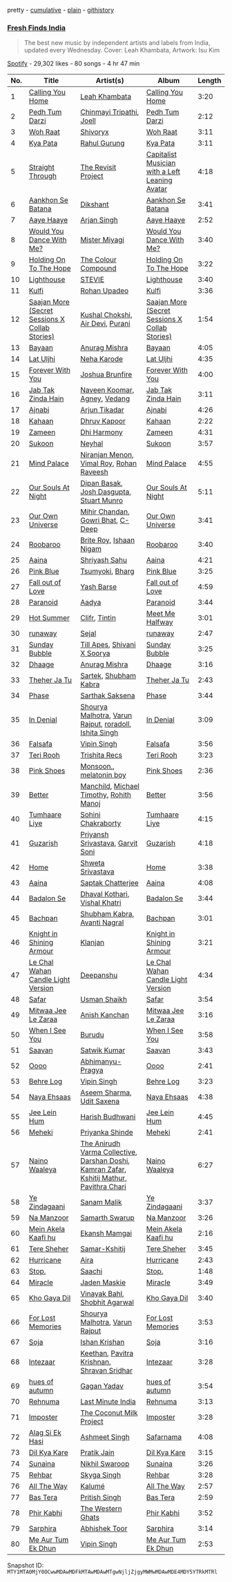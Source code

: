 pretty - [cumulative](/playlists/cumulative/37i9dQZF1DXaRf94BiB7fV.md) - [plain](/playlists/plain/37i9dQZF1DXaRf94BiB7fV) - [githistory](https://github.githistory.xyz/mackorone/spotify-playlist-archive/blob/main/playlists/plain/37i9dQZF1DXaRf94BiB7fV)

### [Fresh Finds India](https://open.spotify.com/playlist/37i9dQZF1DXaRf94BiB7fV)

> The best new music by independent artists and labels from India, updated every Wednesday\. Cover: Leah Khambata, Artwork: Isu Kim

[Spotify](https://open.spotify.com/user/spotify) - 29,302 likes - 80 songs - 4 hr 47 min

| No. | Title | Artist(s) | Album | Length |
|---|---|---|---|---|
| 1 | [Calling You Home](https://open.spotify.com/track/4gJPMJqdzSGWoOhY3J1j7x) | [Leah Khambata](https://open.spotify.com/artist/5p3Ebt3ZAbGzm2Bh6CyNw5) | [Calling You Home](https://open.spotify.com/album/3FAEwieACgjelkR2L727wu) | 3:20 |
| 2 | [Pedh Tum Darzi](https://open.spotify.com/track/5egECSQez9LtESVAe7lsE3) | [Chinmayi Tripathi](https://open.spotify.com/artist/2SBaWEFGgEDAPXw8dLqDfi), [Joell](https://open.spotify.com/artist/68dq9WskDdoAdDfzFAkXPd) | [Pedh Tum Darzi](https://open.spotify.com/album/64URP2n0IFONpGxyJf40kt) | 2:12 |
| 3 | [Woh Raat](https://open.spotify.com/track/7GfUW14lAQO18Iazx8VpwL) | [Shivoryx](https://open.spotify.com/artist/0frlLIs2UWXeTwqwH92Apo) | [Woh Raat](https://open.spotify.com/album/2ygBY9nuMmrGqfZ1vi8OJ6) | 3:11 |
| 4 | [Kya Pata](https://open.spotify.com/track/30LOB7sU7THmLd48ZyuDkP) | [Rahul Gurung](https://open.spotify.com/artist/501jDprhWjQsobbgEjglKQ) | [Kya Pata](https://open.spotify.com/album/2dgepWvy4VdQHtVYviCI3n) | 3:11 |
| 5 | [Straight Through](https://open.spotify.com/track/2LUy1Nt7vWHcmxVQ0UfOHL) | [The Revisit Project](https://open.spotify.com/artist/2yBkLqum2uhfESXbRF9eD9) | [Capitalist Musician with a Left Leaning Avatar](https://open.spotify.com/album/52BCf8xfA62sPVGEfZxYzB) | 4:18 |
| 6 | [Aankhon Se Batana](https://open.spotify.com/track/1ZiReD9pPTttQWwSoYqdyH) | [Dikshant](https://open.spotify.com/artist/0kTAB5SUakX286t6K7J3QR) | [Aankhon Se Batana](https://open.spotify.com/album/57FSK7an8LmvStMZviJ8Ws) | 3:41 |
| 7 | [Aaye Haaye](https://open.spotify.com/track/02mSzwVh9vXjQ8JPyaVqvz) | [Arjan Singh](https://open.spotify.com/artist/2QhqrQvj61FNPveHltGORS) | [Aaye Haaye](https://open.spotify.com/album/1VfImHkhL9Me6RQmTqgYJ7) | 2:52 |
| 8 | [Would You Dance With Me?](https://open.spotify.com/track/7rAZCMEJeg77VCndlxqvI2) | [Mister Miyagi](https://open.spotify.com/artist/7eBAzAKuzsvbCfSzF9l1a0) | [Would You Dance With Me?](https://open.spotify.com/album/7mSxRj3tWgUv8h8Wp77Z7K) | 3:40 |
| 9 | [Holding On To The Hope](https://open.spotify.com/track/24IgBHkgObOvSD4A2IgW0y) | [The Colour Compound](https://open.spotify.com/artist/4KtxCWu3CoqSSHtdmdiwpu) | [Holding On To The Hope](https://open.spotify.com/album/4J7eyBtkz33Em3qI5FD1g9) | 3:22 |
| 10 | [Lighthouse](https://open.spotify.com/track/28R8mTc9jP9DKSNEGBkzMY) | [STEVIE](https://open.spotify.com/artist/6GHxnMgyleS4PM4YpVZkTa) | [Lighthouse](https://open.spotify.com/album/44vL80zQib9ErFXTBHcyZv) | 3:40 |
| 11 | [Kulfi](https://open.spotify.com/track/4kRHGApBIgxV4r1SjwD70l) | [Rohan Upadeo](https://open.spotify.com/artist/4tZfPDRKgBCvltFEr4ka9j) | [Kulfi](https://open.spotify.com/album/1lnmlCF06Nh3tWsY4IvQqd) | 3:36 |
| 12 | [Saajan More \(Secret Sessions X Collab Stories\)](https://open.spotify.com/track/2mOZsknA6l7qTGDy8wELeU) | [Kushal Chokshi](https://open.spotify.com/artist/3O4inKp31pcolbyohgKuYa), [Air Devi](https://open.spotify.com/artist/49HEYP8DQrHDQmdBCU4MSD), [Purani](https://open.spotify.com/artist/0bnKXCAkZoRV3qmPrFMN30) | [Saajan More \(Secret Sessions X Collab Stories\)](https://open.spotify.com/album/3JjXXx7QML49r6T0WOUToC) | 1:54 |
| 13 | [Bayaan](https://open.spotify.com/track/0kxKlb7W9rI38uLV3wvpKR) | [Anurag Mishra](https://open.spotify.com/artist/3r80FQRtPJ8V5GrdDzNTWE) | [Bayaan](https://open.spotify.com/album/4huiPb234tyL63uILut8MH) | 4:05 |
| 14 | [Lat Uljhi](https://open.spotify.com/track/2JFVLdhDjoGi1Ys3UI2LsR) | [Neha Karode](https://open.spotify.com/artist/4GUWRLqQ58vGlU9aIfC9QN) | [Lat Uljhi](https://open.spotify.com/album/69n5C4zWG1zR2WnXEqCM32) | 4:35 |
| 15 | [Forever With You](https://open.spotify.com/track/2TvhGtELhp5DXm83ZJZFXr) | [Joshua Brunfire](https://open.spotify.com/artist/2vYuT26uDOkqAgNej7kpXG) | [Forever With You](https://open.spotify.com/album/6YAjrGEaIoSf8CeJA0pbet) | 4:00 |
| 16 | [Jab Tak Zinda Hain](https://open.spotify.com/track/7bW7RA29gea2orgmueoROS) | [Naveen Koomar](https://open.spotify.com/artist/3GWiuTUJcfcRGl20ujK6dh), [Agney](https://open.spotify.com/artist/4WWmt1KQ1lpnehQ5VrCuub), [Vedang](https://open.spotify.com/artist/6dip5H4Q9s5YCe85f8YI1M) | [Jab Tak Zinda Hain](https://open.spotify.com/album/3GI8brqP2qbHzgF2DoXcax) | 3:11 |
| 17 | [Ajnabi](https://open.spotify.com/track/3gzey6CSvu3wDZ1m29eywX) | [Arjun Tikadar](https://open.spotify.com/artist/6xVuJatFzZDvLRsU3mGAsn) | [Ajnabi](https://open.spotify.com/album/7ClXcrZcbw4kTFE5YupKIM) | 4:26 |
| 18 | [Kahaan](https://open.spotify.com/track/5Zi6pMDkFzPU2sOLUhC459) | [Dhruv Kapoor](https://open.spotify.com/artist/25RpK0wKK891C05JinG9ii) | [Kahaan](https://open.spotify.com/album/4pNn7Goup0DZG9Cm34LgMb) | 2:22 |
| 19 | [Zameen](https://open.spotify.com/track/2VmExCXsbi79GKd2lNssA5) | [Dhi Harmony](https://open.spotify.com/artist/3Thq0cpi3FinFQhr2d8EqY) | [Zameen](https://open.spotify.com/album/0PuKmpsavABFX8sq0nhfka) | 4:31 |
| 20 | [Sukoon](https://open.spotify.com/track/1Qdw8KCUZzWA1dmVznO3GQ) | [Neyhal](https://open.spotify.com/artist/58nYUsnl5ST7wD1VY49b31) | [Sukoon](https://open.spotify.com/album/0EigOla5dnRMA89GxBAMri) | 3:57 |
| 21 | [Mind Palace](https://open.spotify.com/track/6sS3tnyRPVsuvyTHVLcA1V) | [Niranjan Menon](https://open.spotify.com/artist/3U14e8ytLENdFrJLKArp7d), [Vimal Roy](https://open.spotify.com/artist/2Ws5tRsVrkr9ti2yGT9wPC), [Rohan Raveesh](https://open.spotify.com/artist/2KtuDRokFFlc3rRm9mbZqO) | [Mind Palace](https://open.spotify.com/album/5SZlcHiUFuP3CDgM3zVsZE) | 4:55 |
| 22 | [Our Souls At Night](https://open.spotify.com/track/5gFQp3Oi2YLlFqwj1NAjGa) | [Dipan Basak](https://open.spotify.com/artist/02UPbnzR33FpUAWmPLI3xR), [Josh Dasgupta](https://open.spotify.com/artist/1TaYvUQFT1WAfYYdolAiRB), [Stuart Munro](https://open.spotify.com/artist/67k83N42RRF8nnqwVRaXge) | [Our Souls At Night](https://open.spotify.com/album/4oEtIMnuM3IfqOMwkb9KfG) | 5:11 |
| 23 | [Our Own Universe](https://open.spotify.com/track/6bWsufSDJQBDlGathtdDIc) | [Mihir Chandan](https://open.spotify.com/artist/1Re6PBa7Yd7nDfiRJGEaid), [Gowri Bhat](https://open.spotify.com/artist/6o7tpIX0B2Wlhs64yHaEmc), [C\-Deep](https://open.spotify.com/artist/1FV4WTegDiySN8P0E73kM4) | [Our Own Universe](https://open.spotify.com/album/1omZSeQN1d3LHeyIQKCAGm) | 3:41 |
| 24 | [Roobaroo](https://open.spotify.com/track/5D23CpcHaDp798goHYbNzm) | [Brite Roy](https://open.spotify.com/artist/7rxPUpZCGnK9I2SHVhTw1Y), [Ishaan Nigam](https://open.spotify.com/artist/7t0r7FfBdamMr706MF59G2) | [Roobaroo](https://open.spotify.com/album/7iiLaQldT1CvP7N9JzoA6O) | 3:40 |
| 25 | [Aaina](https://open.spotify.com/track/6Nw3fPyruYsRwtJk41OpDQ) | [Shriyash Sahu](https://open.spotify.com/artist/7C8q7GkDrPUPCHdAzpP8sQ) | [Aaina](https://open.spotify.com/album/3bk9LnUlyejSQTEbGTkfqc) | 4:21 |
| 26 | [Pink Blue](https://open.spotify.com/track/3dBnKADF2MmLXM9IopV9Bt) | [Tsumyoki](https://open.spotify.com/artist/19jx3wc1iRshvEKMvzZc1X), [Bharg](https://open.spotify.com/artist/5mUENA9ewpJd5z9KuwOKrd) | [Pink Blue](https://open.spotify.com/album/0qYhqBhpicb2Kl8oB6YziF) | 3:25 |
| 27 | [Fall out of Love](https://open.spotify.com/track/7J6ilu8f5IpPhl6XQwzPn3) | [Yash Barse](https://open.spotify.com/artist/3P8AGs3T5QpfNcr4wcNV4X) | [Fall out of Love](https://open.spotify.com/album/3uluaYxA6K1jTQlrhafOBW) | 4:59 |
| 28 | [Paranoid](https://open.spotify.com/track/0fa50OwXhMHdKRpbYlmwYl) | [Aadya](https://open.spotify.com/artist/4P3Iw29k94k2bcNSGcllxA) | [Paranoid](https://open.spotify.com/album/73HzBHmFwFOcVOLMzUHsMd) | 3:44 |
| 29 | [Hot Summer](https://open.spotify.com/track/5o4DHW80M4NEk362yt0RvB) | [Clifr](https://open.spotify.com/artist/1o9ja4Dha8IqKI3e5DpH14), [Tintin](https://open.spotify.com/artist/4UqI6vZZIuZAT4d2yzVnYA) | [Meet Me Halfway](https://open.spotify.com/album/5BdZeACOwHB5sCvlYoIVch) | 3:01 |
| 30 | [runaway](https://open.spotify.com/track/1lp3Ds70JUbbN1QD5q0VsH) | [Sejal](https://open.spotify.com/artist/1A7xjiZRn87g7WFbG9oMqU) | [runaway](https://open.spotify.com/album/1ISAORld7KQ9gF8IlGHYvs) | 2:47 |
| 31 | [Sunday Bubble](https://open.spotify.com/track/2J9XYOShIxRPu7v7B8P7Zj) | [Till Apes](https://open.spotify.com/artist/7qzkGpR5qvkIVPXN5UwvVZ), [Shivani X Soorya](https://open.spotify.com/artist/05LwotEsXDM0uIYSuLqkBp) | [Sunday Bubble](https://open.spotify.com/album/7zqb0b74CPtvgFw7BWJlJd) | 3:25 |
| 32 | [Dhaage](https://open.spotify.com/track/1YHnsw5xO7w5eck4FrBPPW) | [Anurag Mishra](https://open.spotify.com/artist/3r80FQRtPJ8V5GrdDzNTWE) | [Dhaage](https://open.spotify.com/album/6UcteRSKERxRKaaAc6rHsX) | 3:16 |
| 33 | [Theher Ja Tu](https://open.spotify.com/track/39IDnhcezSNxCO7P505zvs) | [Sartek](https://open.spotify.com/artist/7twKy3fK03wqUCnHDCL6Qc), [Shubham Kabra](https://open.spotify.com/artist/2gxw2IBkHbDFpzqLqx3AQy) | [Theher Ja Tu](https://open.spotify.com/album/65fZrXiqlCjrIVxM4vRz9N) | 2:43 |
| 34 | [Phase](https://open.spotify.com/track/6YUTTAipgb0FdBbVXB4GkB) | [Sarthak Saksena](https://open.spotify.com/artist/3rGPKj1qScQgEsDyL8PKfu) | [Phase](https://open.spotify.com/album/5yfYDSHDo712lB9m2ek2Y1) | 3:44 |
| 35 | [In Denial](https://open.spotify.com/track/5edvBrslsD6xcBK3fWnQ75) | [Shourya Malhotra](https://open.spotify.com/artist/7D5PI5MuJaKxuAtVOxwzxS), [Varun Rajput](https://open.spotify.com/artist/5XoXIVEIaJcT3UUzhpzIlG), [roradoll](https://open.spotify.com/artist/3C56MZWRI4I9xzg2wp4Zn1), [Ishita Singh](https://open.spotify.com/artist/1hdsXhKriey9WLVnh4iNDO) | [In Denial](https://open.spotify.com/album/7AxIG2v1FOuaZX0L08D3H4) | 3:09 |
| 36 | [Falsafa](https://open.spotify.com/track/5YEHvf2AQrcmVCKjclAgMp) | [Vipin Singh](https://open.spotify.com/artist/3TGlt6sJbS4hMPy5MDcDQp) | [Falsafa](https://open.spotify.com/album/0hFtZ1ECjQjsm1muPIfFbE) | 3:56 |
| 37 | [Teri Rooh](https://open.spotify.com/track/71uTEP7pjH3M3ofMWMgNr8) | [Trishita Recs](https://open.spotify.com/artist/4lB0A51UgKHZ00Uhuta9K4) | [Teri Rooh](https://open.spotify.com/album/3VhgLRqu9QlhnWWOFRE8js) | 3:23 |
| 38 | [Pink Shoes](https://open.spotify.com/track/16jty1IyP7fftF3gbqMPqD) | [Monsoon.](https://open.spotify.com/artist/1FChofpC2Fcovw34KDTsMb), [melatonin boy](https://open.spotify.com/artist/66vheDPkCTxEfvcqxPZR19) | [Pink Shoes](https://open.spotify.com/album/3g6K9YMdbSOFdJNaq163WD) | 2:36 |
| 39 | [Better](https://open.spotify.com/track/6HBZ1LYwGLS9wt9sF4Lknb) | [Manchild](https://open.spotify.com/artist/29DEknQpxdiLrlgOHxnWKF), [Michael Timothy](https://open.spotify.com/artist/3otIJ7390hY2hUdOPSS5WP), [Rohith Manoj](https://open.spotify.com/artist/3CDqKbUX1huBj40oqlqL0I) | [Better](https://open.spotify.com/album/2LbRnmHDvZvsN0Ag8uC2at) | 3:56 |
| 40 | [Tumhaare Liye](https://open.spotify.com/track/4VZ52z4L7JcvEzcWsIEc6P) | [Sohini Chakraborty](https://open.spotify.com/artist/2uPj3lgvxMzWQTf01KkLiQ) | [Tumhaare Liye](https://open.spotify.com/album/3GekTdWCDYf0wcsOnfPxWQ) | 4:15 |
| 41 | [Guzarish](https://open.spotify.com/track/524ovLWFCWeMbMlMQWp5Zf) | [Priyansh Srivastava](https://open.spotify.com/artist/1mmWHJzVXCNSQBlbeAMKFU), [Garvit Soni](https://open.spotify.com/artist/4MCoxHC5rvQP0I7o63RXSH) | [Guzarish](https://open.spotify.com/album/5KH94qpVVG6IEMrkJvJmSJ) | 4:18 |
| 42 | [Home](https://open.spotify.com/track/5uiswDLthSUVqf8Rk1NnRo) | [Shweta Srivastava](https://open.spotify.com/artist/7fDKGPqbGBIf9uc6Q3gINP) | [Home](https://open.spotify.com/album/0Tl1XKSajBfPFMlgKcvVWf) | 3:38 |
| 43 | [Aaina](https://open.spotify.com/track/0sgIDSkpvyFxHD3275EI1A) | [Saptak Chatterjee](https://open.spotify.com/artist/7rcHjaw38oHqxTjwQUnlRc) | [Aaina](https://open.spotify.com/album/1wSPuEPebCjCH99CfKcFPS) | 4:08 |
| 44 | [Badalon Se](https://open.spotify.com/track/1xoWAGAR6gmBF0G2NOssg4) | [Dhaval Kothari](https://open.spotify.com/artist/2Nu84CgIbMyb8wgAg3xLEt), [Vishal Khatri](https://open.spotify.com/artist/2kfWvSySt6fmg9TDq9pB7z) | [Badalon Se](https://open.spotify.com/album/3YIXbhtzmSwNMKlutsFa8b) | 3:44 |
| 45 | [Bachpan](https://open.spotify.com/track/2UcP8r8o1cNvkhAWK8NVZH) | [Shubham Kabra](https://open.spotify.com/artist/2gxw2IBkHbDFpzqLqx3AQy), [Avanti Nagral](https://open.spotify.com/artist/2Wwa2Sov84hVY7Hxfqu71Y) | [Bachpan](https://open.spotify.com/album/6uJUNfkdx2joU3YCYvYA1H) | 3:01 |
| 46 | [Knight in Shining Armour](https://open.spotify.com/track/0E1h8d5F8edBOgi7bkdYq4) | [Klanjan](https://open.spotify.com/artist/2Hoeg7iniUXda8S66Acshq) | [Knight in Shining Armour](https://open.spotify.com/album/5MSs0t322dxImsjngIQ3hr) | 3:21 |
| 47 | [Le Chal Wahan Candle Light Version](https://open.spotify.com/track/3TxvxCQ8b1AS2r4WHGk67J) | [Deepanshu](https://open.spotify.com/artist/68B9IZXfD5yTTz5oXv3WFO) | [Le Chal Wahan Candle Light Version](https://open.spotify.com/album/1VvboAYJUF31Bd56e1MUqd) | 4:34 |
| 48 | [Safar](https://open.spotify.com/track/69o9DthSQrg5Dy50OJ3Ly0) | [Usman Shaikh](https://open.spotify.com/artist/2YyTy4oKKkjKlRg0MKQsOl) | [Safar](https://open.spotify.com/album/7sTEKrKGCXyMFcfvZj4gFC) | 3:54 |
| 49 | [Mitwaa Jee Le Zaraa](https://open.spotify.com/track/3pFiolkiuB5DOwegrBbeMO) | [Anish Kanchan](https://open.spotify.com/artist/7I555I07lz7zyJwQkxyBkh) | [Mitwaa Jee Le Zaraa](https://open.spotify.com/album/13HygA8nZiMLbzSdrAWU0O) | 3:16 |
| 50 | [When I See You](https://open.spotify.com/track/0m2CEpYBblmO1x7QN0Ovey) | [Burudu](https://open.spotify.com/artist/4QZSWIkpv1wNxKHV3s0OZS) | [When I See You](https://open.spotify.com/album/0Yn4ntPh8mSOoILbZ97ViO) | 3:58 |
| 51 | [Saavan](https://open.spotify.com/track/0dddCnn5V9rEqeZF625HT4) | [Satwik Kumar](https://open.spotify.com/artist/7CH4vn9FuFwQjc6SKCaSRG) | [Saavan](https://open.spotify.com/album/2erJ4eVKivyb8Fp1a6OWlo) | 3:43 |
| 52 | [Oooo](https://open.spotify.com/track/7hzc2mlb4ueqONnjJ80Lia) | [Abhimanyu\-Pragya](https://open.spotify.com/artist/1seJPM2gF3Bqhnr3T8yqPr) | [Oooo](https://open.spotify.com/album/7lXWxNBDEWAn8r3ziaMUc0) | 2:41 |
| 53 | [Behre Log](https://open.spotify.com/track/5Ydt8lo5ifAw0GCk04m0fe) | [Vipin Singh](https://open.spotify.com/artist/3TGlt6sJbS4hMPy5MDcDQp) | [Behre Log](https://open.spotify.com/album/4If1ws0JvDlaYxs7QTkfiZ) | 3:23 |
| 54 | [Naya Ehsaas](https://open.spotify.com/track/13LdfKO8w4cTpcyrAhUu0C) | [Aseem Sharma](https://open.spotify.com/artist/4qJ2gWYz4ObYS8uUe11RkW), [Udit Saxena](https://open.spotify.com/artist/69BwX40UDcRRhksPIX43q5) | [Naya Ehsaas](https://open.spotify.com/album/5TqkAS1PM5j8DlpO1glCIo) | 4:38 |
| 55 | [Jee Lein Hum](https://open.spotify.com/track/7oqczzTqckOYUbOeqnl0wm) | [Harish Budhwani](https://open.spotify.com/artist/1Gl7igag9ejxcepMCPDg4H) | [Jee Lein Hum](https://open.spotify.com/album/7ifBfM0KFfPjtJVX7NXOYE) | 4:45 |
| 56 | [Meheki](https://open.spotify.com/track/22SAfeL8FJysl2otqjgMR2) | [Priyanka Shinde](https://open.spotify.com/artist/11FQjZppJKBa8Y8K34iszI) | [Meheki](https://open.spotify.com/album/33HxPVJUeWYUmUPphJbIOq) | 2:41 |
| 57 | [Naino Waaleya](https://open.spotify.com/track/6oJ9HiQGjmjEMf157zglf0) | [The Anirudh Varma Collective](https://open.spotify.com/artist/3bD7WaIwFeJMNv8smNGODB), [Darshan Doshi](https://open.spotify.com/artist/3X4vjJ8zC0OF2CkqB44oMy), [Kamran Zafar](https://open.spotify.com/artist/5iISEVX6J6kZSocxtQ7des), [Kshitij Mathur](https://open.spotify.com/artist/3uEgR0xZor4ATrvzzynAls), [Pavithra Chari](https://open.spotify.com/artist/16IvLiMrXTMDCT1o2btRrG) | [Naino Waaleya](https://open.spotify.com/album/2tmCNfe8BxiPjseRmiY723) | 6:27 |
| 58 | [Ye Zindagaani](https://open.spotify.com/track/22jjOboNf9qB3xSCwXK5pt) | [Sanam Malik](https://open.spotify.com/artist/39bDtXEgvPfW2adoyRi4kI) | [Ye Zindagaani](https://open.spotify.com/album/0CuPuKKwwgTX4XOx1seZwr) | 3:37 |
| 59 | [Na Manzoor](https://open.spotify.com/track/0UObfj9ap06f2ao2YYGiHR) | [Samarth Swarup](https://open.spotify.com/artist/4aJYDGgfPkCmnWOLQqskNK) | [Na Manzoor](https://open.spotify.com/album/1Oy5jmi18Run2moBwRTG0l) | 3:26 |
| 60 | [Mein Akela Kaafi hu](https://open.spotify.com/track/06cSxldQoKZOJER2asXap9) | [Ekansh Mamgai](https://open.spotify.com/artist/1oMcWeHQ2Gz1iJpSoZBX5T) | [Mein Akela Kaafi hu](https://open.spotify.com/album/41RUHbY23PMLTJyZXIgw88) | 2:16 |
| 61 | [Tere Sheher](https://open.spotify.com/track/0rdHhDNW3rTFskutobGaIM) | [Samar\-Kshitij](https://open.spotify.com/artist/7fl9woBKbhjOODkyUxPfBY) | [Tere Sheher](https://open.spotify.com/album/3I1uYjS4qjsWhCldoDWwNL) | 3:45 |
| 62 | [Hurricane](https://open.spotify.com/track/3Wl2Wum1ilUlbf3ZIrJclB) | [Aira](https://open.spotify.com/artist/3F1naOWGoduDoKSksZNyOI) | [Hurricane](https://open.spotify.com/album/1GZEWfnH5QEckY9ocOiUAA) | 2:43 |
| 63 | [Stop.](https://open.spotify.com/track/73h7fgGN7S2pVSqdlm32yX) | [Saachi](https://open.spotify.com/artist/4Gbsv1WfhPA5JxVdu1b4R7) | [Stop.](https://open.spotify.com/album/4Lrn9JlqJT1jg4HmRVDZzU) | 1:48 |
| 64 | [Miracle](https://open.spotify.com/track/5daYg1jlX2JoOgDnlK4V0m) | [Jaden Maskie](https://open.spotify.com/artist/14GDCPY8cDyxLReAEXiNt0) | [Miracle](https://open.spotify.com/album/2OPof019rnmR6xThgEF71j) | 3:49 |
| 65 | [Kho Gaya Dil](https://open.spotify.com/track/7cY6YGw5kG7DdtKmjRSACU) | [Vinayak Bahl](https://open.spotify.com/artist/0a3d9L4ClTZmqUQEcg4CLv), [Shobhit Agarwal](https://open.spotify.com/artist/5Qj0uLYfV3IRUzuKKDKzbC) | [Kho Gaya Dil](https://open.spotify.com/album/4XHokoR1hVhTiDTouPOiPt) | 3:40 |
| 66 | [For Lost Memories](https://open.spotify.com/track/40UwGMkYxIG7Mc3tShZeLL) | [Shourya Malhotra](https://open.spotify.com/artist/7D5PI5MuJaKxuAtVOxwzxS), [Varun Rajput](https://open.spotify.com/artist/5XoXIVEIaJcT3UUzhpzIlG) | [For Lost Memories](https://open.spotify.com/album/2TanOHczOXIfYGglP1ayrK) | 3:53 |
| 67 | [Soja](https://open.spotify.com/track/3LZ2ROTCJGIUlCJS0B0FAE) | [Ishan Krishan](https://open.spotify.com/artist/3a00s1dpBoSxGDi1tiVcTD) | [Soja](https://open.spotify.com/album/71EmFgNSQQz2wuxTfKMLgr) | 3:16 |
| 68 | [Intezaar](https://open.spotify.com/track/0xPcofTjKnu2qxBoetfMDv) | [Keethan](https://open.spotify.com/artist/6pPhJfUm9223ZTDFuz3ISJ), [Pavitra Krishnan](https://open.spotify.com/artist/6MweA91gS8GfzoAOF7fjCA), [Shravan Sridhar](https://open.spotify.com/artist/0TMLPi3f3qrkHV8y7Ccvec) | [Intezaar](https://open.spotify.com/album/1sjfUYOF4tfYNlve1nJZRu) | 3:28 |
| 69 | [hues of autumn](https://open.spotify.com/track/3FhkU4wmGMYs8sYEZ0mbgm) | [Gagan Yadav](https://open.spotify.com/artist/7bowiND8ptfZqWWApLisdi) | [hues of autumn](https://open.spotify.com/album/5ZoDNnUCMG1kPRDVY9sKrh) | 3:54 |
| 70 | [Rehnuma](https://open.spotify.com/track/4l9YKebWc0WGhcNbtJFeRe) | [Last Minute India](https://open.spotify.com/artist/6yi4BexeHDzQeuiDzXqTcg) | [Rehnuma](https://open.spotify.com/album/5ZG20aDD6ZyqeFHyDzufeO) | 3:13 |
| 71 | [Imposter](https://open.spotify.com/track/5FNT87UIyz9TehAbTpAdUW) | [The Coconut Milk Project](https://open.spotify.com/artist/7ME0Ae7qHNi4yPx7362ZF2) | [Imposter](https://open.spotify.com/album/3SIczDLy4INHEsorycPJD1) | 3:28 |
| 72 | [Alag Si Ek Hasi](https://open.spotify.com/track/70EtcjcAOmKpiRycmiuBQd) | [Ashmeet Singh](https://open.spotify.com/artist/4lCE4dplVcSWt03SFKtUAb) | [Safarnama](https://open.spotify.com/album/5OIEgZu0hlYhY0cVQbz19L) | 4:08 |
| 73 | [Dil Kya Kare](https://open.spotify.com/track/0t6dmEWhWChHunOngzhZl7) | [Pratik Jain](https://open.spotify.com/artist/4d70aBMkRozrHyVOTa7UYI) | [Dil Kya Kare](https://open.spotify.com/album/5QTd0jaEENaDtIJfMzqWZl) | 3:15 |
| 74 | [Sunaina](https://open.spotify.com/track/3hDAF6f6OvBgxgH2c8seml) | [Nikhil Swaroop](https://open.spotify.com/artist/5UjCBnXQI2Kt5DvbLZFhqR) | [Sunaina](https://open.spotify.com/album/1oFs6uftavxJy9OzMakWzO) | 3:26 |
| 75 | [Rehbar](https://open.spotify.com/track/4BT28UT2DMBDCsRqAWY3Nz) | [Skyga Singh](https://open.spotify.com/artist/01KF9y3SWzAehWPD8W4WHp) | [Rehbar](https://open.spotify.com/album/7Ma7cQ50PJq9NbcZcST0q5) | 3:28 |
| 76 | [All The Way](https://open.spotify.com/track/62IflgB9DAseNCHfkGBpkL) | [Kalumé](https://open.spotify.com/artist/5p9hcmZfvnNdDLLWt5NzxZ) | [All The Way](https://open.spotify.com/album/2XO5CeRVsbNvF8Mbbn7E5b) | 2:57 |
| 77 | [Bas Tera](https://open.spotify.com/track/7CSS0xHIkponmi2kJOr5qH) | [Pritish Singh](https://open.spotify.com/artist/4Zu7bMp1FwS7zKbyrjAYno) | [Bas Tera](https://open.spotify.com/album/1HK4ZcfxB59ZEoQb0vRpfy) | 2:59 |
| 78 | [Phir Kabhi](https://open.spotify.com/track/0EBb6OTf6tHdxBwCajqahD) | [The Western Ghats](https://open.spotify.com/artist/3vX5K7r9Icdjsrlax4FzWv) | [Phir Kabhi](https://open.spotify.com/album/78X9YPJsaCvtjk4KfnLMeo) | 3:52 |
| 79 | [Sarphira](https://open.spotify.com/track/1GQRJjhkgiU3QXMENyBLQl) | [Abhishek Toor](https://open.spotify.com/artist/66J3N2wLvIaDL41HhdEJTu) | [Sarphira](https://open.spotify.com/album/72G91MGoSt0p0pLZz6siU6) | 3:14 |
| 80 | [Me Aur Tum Ek Dhun](https://open.spotify.com/track/6WnNcu6AQBKGKYSRMvByMZ) | [Vipin Singh](https://open.spotify.com/artist/3TGlt6sJbS4hMPy5MDcDQp) | [Me Aur Tum Ek Dhun](https://open.spotify.com/album/0Micnnzypv64582jJpHbOQ) | 2:53 |

Snapshot ID: `MTY1MTA0MjY0OCwwMDAwMDFkMTAwMDAwMTgwNjljZjgyMWMwMDAwMDE4MDY5YTRkMTRl`
